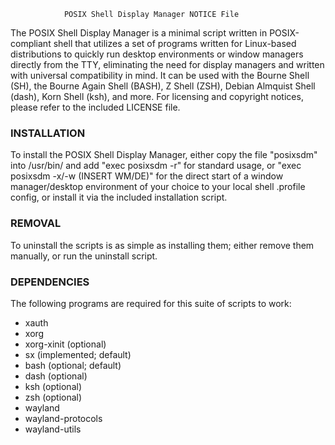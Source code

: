 				POSIX Shell Display Manager NOTICE File


The POSIX Shell Display Manager is a minimal script written in POSIX-compliant shell that utilizes a set of programs
written for Linux-based distributions to quickly run desktop environments
or window managers directly from the TTY, eliminating the need for display managers and written
with universal compatibility in mind. It can be used with the
Bourne Shell (SH), the Bourne Again Shell (BASH), Z Shell (ZSH), Debian Almquist Shell (dash), Korn Shell (ksh), and more.
For licensing and copyright notices, please refer to the included LICENSE file.

### INSTALLATION
To install the POSIX Shell Display Manager, either copy the file "posixsdm" into /usr/bin/ and add "exec posixsdm -r" for standard usage, or "exec posixsdm -x/-w (INSERT WM/DE)" for the direct start of a window manager/desktop environment of your choice to your local shell .profile config, or install it via the included installation script.

### REMOVAL
To uninstall the scripts is as simple as installing them; either remove them manually, or run the uninstall script.

### DEPENDENCIES
The following programs are required for this suite of scripts to work:

- xauth
- xorg
- xorg-xinit (optional)
- sx (implemented; default)
- bash (optional; default)
- dash (optional)
- ksh (optional)
- zsh (optional)
- wayland
- wayland-protocols
- wayland-utils

